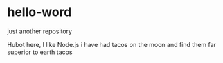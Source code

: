 # hello-word
just another repository

Hubot here, I like Node.js 
i have had tacos on the moon and find them far superior to earth tacos
